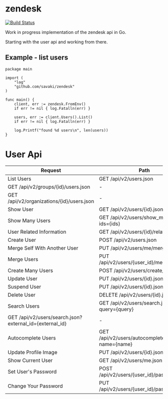 # zendesk

[![Build Status](https://snap-ci.com/savaki/zendesk/branch/master/build_image)](https://snap-ci.com/savaki/zendesk/branch/master)

Work in progress implementation of the zendesk api in Go.

Starting with the user api and working from there.

## Example - list users

```
package main

import (
	"log"
	"github.com/savaki/zendesk"
)

func main() {
	client, err := zendesk.FromEnv()
	if err != nil { log.Fatalln(err) }

	users, err := client.Users().List()
	if err != nil { log.Fatalln(err) }

	log.Printf("found %d users\n", len(users))
}
```

# User Api

Request | Path | Status
-------- | ------ | :---------:
List Users | GET /api/v2/users.json | done
 | GET /api/v2/groups/{id}/users.json | -
 | GET /api/v2/organizations/{id}/users.json | -
Show User | GET /api/v2/users/{id}.json | done
Show Many Users |  GET /api/v2/users/show_many.json?ids={ids} | -
User Related Information | GET /api/v2/users/{id}/related.json | done
Create User | POST /api/v2/users.json | done
Merge Self With Another User | PUT /api/v2/users/me/merge.json | -
Merge Users | PUT /api/v2/users/{user_id}/merge.json | -
Create Many Users | POST /api/v2/users/create_many.json | -
Update User | PUT /api/v2/users/{id}.json | -
Suspend User | PUT /api/v2/users/{id}.json | -
Delete User | DELETE /api/v2/users/{id}.json | done
Search Users | GET /api/v2/users/search.json?query={query} | done
 | GET /api/v2/users/search.json?external_id={external_id} | -
Autocomplete Users | GET /api/v2/users/autocomplete.json?name={name} | done
Update Profile Image | PUT /api/v2/users/{id}.json | -
Show Current User | GET /api/v2/users/me.json | done
Set User's Password | POST /api/v2/users/{user_id}/password.json | done 
Change Your Password | PUT /api/v2/users/{user_id}/password.json | done

 
